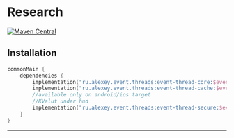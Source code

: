 # Research
[![Maven Central](https://img.shields.io/maven-central/v/me.qoomon/maven-git-versioning-extension.svg)](https://central.sonatype.com/artifact/io.github.izzzgoy/event-thread-core)



## Installation


```kotlin
commonMain {
    dependencies {
        implementation("ru.alexey.event.threads:event-thread-core:$event_thread_version")
        implementation("ru.alexey.event.threads:event-thread-cache:$event_thread_version")
        //available only on android/ios target
        //KValut under hud
        implementation("ru.alexey.event.threads:event-thread-secure:$event_thread_version")
    }
}
```

***